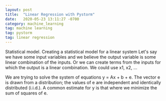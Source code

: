 ```yaml
---
layout: post
title:  "Linear Regression with Pystorm"
date:   2020-05-23 13:11:27 -0700
category: machine_learning
tag: machine learning
tag: pystorm
tag: linear regression
---
```


Statistical model.
Creating a statistical model for a linear system
Let's say we have some input variables and we believe the output variable is some linear combination of the inputs.  Or we can create terms from the inputs for which the output is a linear combination.  We could use x1, x2, ...

We are trying to solve the system of equations y = Ax + b + e.  The vector e is drawn from a distribution; the values of e are independent and identically distributed (i.i.d.).  A common estimate for y is that where we minimize the sum of squares of e.

